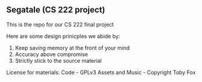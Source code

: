 ## Segatale (CS 222 project)
This is the repo for our CS 222 final project

Here are some design prinicples we abide by:
1. Keep saving memory at the front of your mind
2. Accuracy above compromise
3. Strictly stick to the source material

License for materials:
Code - GPLv3
Assets and Music - Copyright Toby Fox
